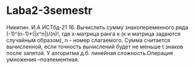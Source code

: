 # Laba2-3semestr
Никитин. И.А ИСТбд-21
16. Вычислить сумму знакопеременного ряда (-1)^(n-1)*(|х^n|)/(n)!, где х-матрица ранга к (к и матрица задаются случайным образом), n - номер слагаемого. 
Сумма считается вычисленной, если точность вычислений будет не меньше t знаков после запятой. У алгоритма д.б. линейная сложность.Операция умножения –поэлементная.
